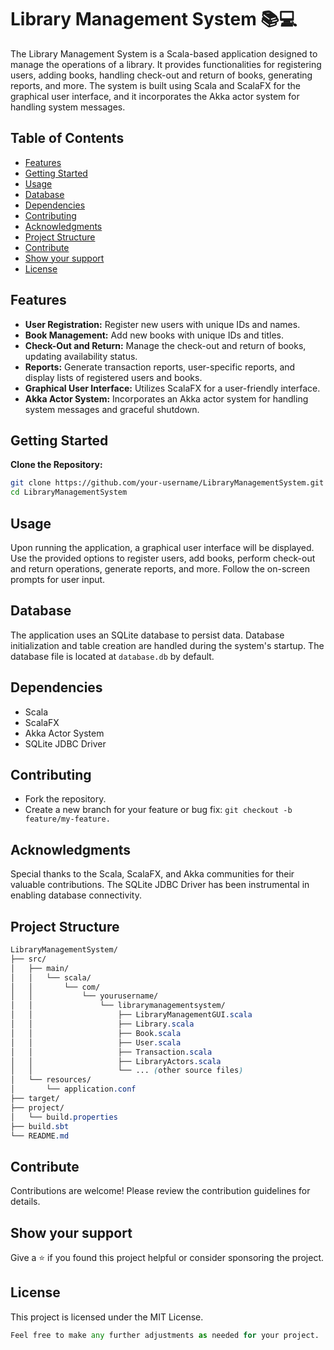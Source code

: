 # Library Management System 📚💻

The Library Management System is a Scala-based application designed to manage the operations of a library. It provides functionalities for registering users, adding books, handling check-out and return of books, generating reports, and more. The system is built using Scala and ScalaFX for the graphical user interface, and it incorporates the Akka actor system for handling system messages.

## Table of Contents
- [Features](#features)
- [Getting Started](#getting-started)
- [Usage](#usage)
- [Database](#database)
- [Dependencies](#dependencies)
- [Contributing](#contributing)
- [Acknowledgments](#acknowledgments)
- [Project Structure](#project-structure)
- [Contribute](#contribute)
- [Show your support](#show-your-support)
- [License](#license)

## Features
- **User Registration:** Register new users with unique IDs and names.
- **Book Management:** Add new books with unique IDs and titles.
- **Check-Out and Return:** Manage the check-out and return of books, updating availability status.
- **Reports:** Generate transaction reports, user-specific reports, and display lists of registered users and books.
- **Graphical User Interface:** Utilizes ScalaFX for a user-friendly interface.
- **Akka Actor System:** Incorporates an Akka actor system for handling system messages and graceful shutdown.

## Getting Started
 **Clone the Repository:**
   ```bash
   git clone https://github.com/your-username/LibraryManagementSystem.git
   cd LibraryManagementSystem
   ```

## Usage
Upon running the application, a graphical user interface will be displayed. Use the provided options to register users, add books, perform check-out and return operations, generate reports, and more. Follow the on-screen prompts for user input.

## Database
The application uses an SQLite database to persist data. Database initialization and table creation are handled during the system's startup. The database file is located at `database.db` by default.

## Dependencies
   - Scala
   - ScalaFX
   - Akka Actor System
   - SQLite JDBC Driver

## Contributing
- Fork the repository.
- Create a new branch for your feature or bug fix: `git checkout -b feature/my-feature.`
     
## Acknowledgments
Special thanks to the Scala, ScalaFX, and Akka communities for their valuable contributions. The SQLite JDBC Driver has been instrumental in enabling database connectivity.

## Project Structure
``` CSS
LibraryManagementSystem/
├── src/
│   ├── main/
│   │   └── scala/
│   │       └── com/
│   │           └── yourusername/
│   │               └── librarymanagementsystem/
│   │                   ├── LibraryManagementGUI.scala
│   │                   ├── Library.scala
│   │                   ├── Book.scala
│   │                   ├── User.scala
│   │                   ├── Transaction.scala
│   │                   ├── LibraryActors.scala
│   │                   └── ... (other source files)
│   └── resources/
│       └── application.conf
├── target/
├── project/
│   └── build.properties
├── build.sbt
└── README.md
```

## Contribute
Contributions are welcome! Please review the contribution guidelines for details.

## Show your support
Give a ⭐️ if you found this project helpful or consider sponsoring the project.

## License
This project is licensed under the MIT License.

```python
Feel free to make any further adjustments as needed for your project.
```
